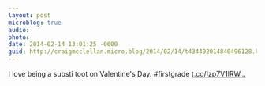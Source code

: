 ```yaml
---
layout: post
microblog: true
audio: 
photo: 
date: 2014-02-14 13:01:25 -0600
guid: http://craigmcclellan.micro.blog/2014/02/14/t434402014840496128.html
---
```

I love being a substi toot on Valentine's Day. #firstgrade [t.co/Izp7V1lRW...](http://t.co/Izp7V1lRWe)
